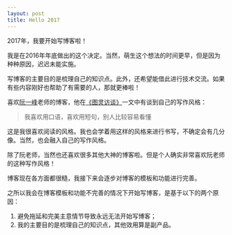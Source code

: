 ```yaml
---
layout: post
title: Hello 2017
---
```


2017年，我要开始写博客啦！

我是在2016年年底做出的这个决定。当然，萌生这个想法的时间更早，但是因为种种原因，迟迟未能实施。

写博客的主要目的是梳理自己的知识点。此外，还希望能借此进行技术交流。如果有些内容刚好也帮助了有需要的人，那就更棒啦！

喜欢[阮一峰](http://www.ruanyifeng.com)老师的博客，他在[《图灵访谈》](http://www.ruanyifeng.com/blog/2015/02/turing-interview.html)一文中有谈到自己的写作风格：

> 我喜欢用口语，喜欢用短句，别人比较容易看懂

这是我很喜欢阅读的风格。我也会学着用这样的风格来进行书写，不确定会有几分像。当然，也会融入自己的写作风格。

除了阮老师，当然也还喜欢很多其他大神的博客啦。但是个人确实非常喜欢阮老师的这种写作风格！

博客现在各方面都很糙，我接下来会逐步对博客的模板和功能进行完善。

之所以我会在博客模板和功能不完善的情况下开始写博客，是基于以下的两个原因：

1. 避免拖延和完美主意情节导致永远无法开始写博客；
2. 我的主要目的是梳理自己的知识点，其他效用算是副产品。